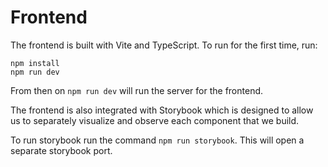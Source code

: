 # Frontend

The frontend is built with Vite and TypeScript. To run for the first time, run:

``` shell
npm install
npm run dev
```

From then on `npm run dev` will run the server for the frontend.

The frontend is also integrated with Storybook which is designed to allow us to separately visualize and observe each component that we build.

To run storybook run the command `npm run storybook`. This will open a separate storybook port.

